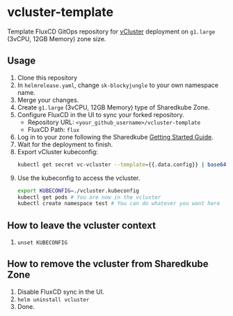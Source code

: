 # vcluster-template
Template FluxCD GitOps repository for [vCluster](https://www.vcluster.com/docs) deployment on `g1.large` (3vCPU, 12GB Memory) zone size.

## Usage

1. Clone this repository
2. In `helmrelease.yaml`, change `sk-blockyjungle` to your own namespace name.
3. Merge your changes.
4. Create `g1.large` (3vCPU, 12GB Memory) type of Sharedkube Zone.
5. Configure FluxCD in the UI to sync your forked repository.
    * Repository URL: `<your_github_username>/vcluster-template`
    * FluxCD Path: `flux`
6. Log in to your zone following the Sharedkube [Getting Started Guide](https://docs.sharedkube.io/getting-started).
7. Wait for the deployment to finish.
8. Export vCluster kubeconfig:
    ```bash
    kubectl get secret vc-vcluster --template={{.data.config}} | base64 -D > vcluster.kubeconfig
    ```
9. Use the kubeconfig to access the vcluster.
    ```bash
   export KUBECONFIG=./vcluster.kubeconfig
   kubectl get pods # You are now in the vcluster
   kubectl create namespace test # You can do whatever you want here 
   ```

## How to leave the vcluster context

1. `unset KUBECONFIG`

## How to remove the vcluster from Sharedkube Zone

1. Disable FluxCD sync in the UI.
2. `helm uninstall vcluster`
3. Done.
